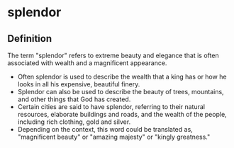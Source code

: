 # splendor

## Definition

The term "splendor" refers to extreme beauty and elegance that is often associated with wealth and a magnificent appearance.

* Often splendor is used to describe the wealth that a king has or how he looks in all his expensive, beautiful finery.
* Splendor can also be used to describe the beauty of trees, mountains, and other things that God has created.
* Certain cities are said to have splendor, referring to their natural resources, elaborate buildings and roads, and the wealth of the people, including rich clothing, gold and silver.
* Depending on the context, this word could be translated as, "magnificent beauty" or "amazing majesty" or "kingly greatness."